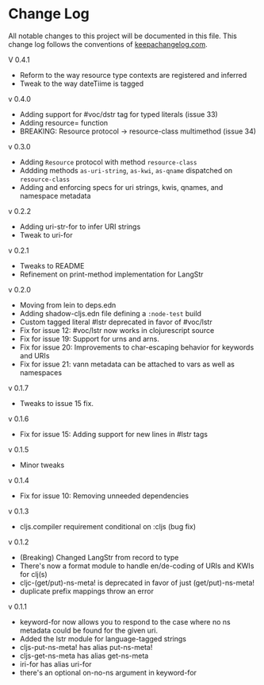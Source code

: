 # Change Log
All notable changes to this project will be documented in this file. This change log follows the conventions of [keepachangelog.com](http://keepachangelog.com/).

V 0.4.1
  - Reform to the way resource type contexts are registered and inferred
  - Tweak to the way dateTiime is tagged

v 0.4.0
  - Adding support for #voc/dstr tag for typed literals (issue 33)
  - Adding resource= function
  - BREAKING: Resource protocol -> resource-class multimethod (issue 34)

v 0.3.0
  - Adding `Resource` protocol with method `resource-class`
  - Addding methods `as-uri-string`, `as-kwi`, `as-qname` dispatched on `resource-class`
  - Adding and enforcing specs for uri strings, kwis, qnames, and namespace metadata

v 0.2.2
  - Adding uri-str-for to infer URI strings
  - Tweak to uri-for

v 0.2.1
- Tweaks to README
- Refinement on print-method implementation for LangStr

v 0.2.0
- Moving from lein to deps.edn
- Adding shadow-cljs.edn file defining a `:node-test` build
- Custom tagged literal #lstr deprecated in favor of #voc/lstr
- Fix for issue 12: #voc/lstr now works in clojurescript source
- Fix for issue 19: Support for urns and arns.
- Fix for issue 20: Improvements to char-escaping behavior for keywords and URIs
- Fix for issue 21: vann metadata can be attached to vars as well as namespaces

v 0.1.7
- Tweaks to issue 15 fix.

v 0.1.6
- Fix for issue 15: Adding support for new lines in #lstr tags

v 0.1.5
- Minor tweaks

v 0.1.4
- Fix for issue 10: Removing unneeded dependencies

v 0.1.3
- cljs.compiler requirement conditional on :cljs (bug fix)

v 0.1.2
- (Breaking) Changed LangStr from record to type
- There's now a format module to handle en/de-coding of URIs and KWIs for clj(s)
- cljc-(get/put)-ns-meta! is deprecated in favor of just (get/put)-ns-meta!
- duplicate prefix mappings throw an error

v 0.1.1
- keyword-for now allows you to respond to the case where no ns
  metadata could be found for the given uri.
- Added the lstr module for language-tagged strings
- cljs-put-ns-meta! has alias put-ns-meta!
- cljs-get-ns-meta has alias get-ns-meta
- iri-for has alias uri-for
- there's an optional on-no-ns argument in keyword-for
